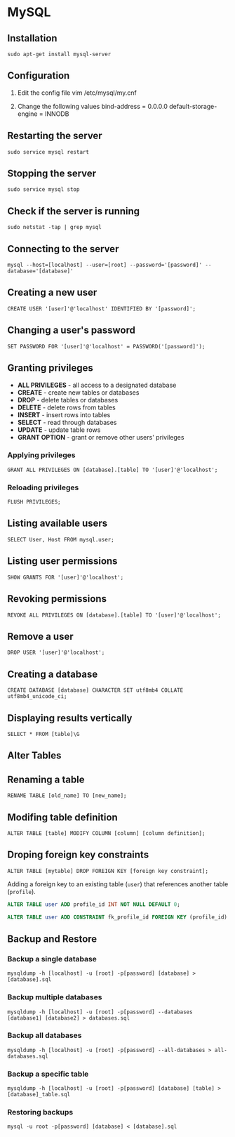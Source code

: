 MySQL
=====

## Installation
`sudo apt-get install mysql-server`


## Configuration

1.  Edit the config file
        vim /etc/mysql/my.cnf

2.  Change the following values
        bind-address = 0.0.0.0
        default-storage-engine = INNODB


## Restarting the server
`sudo service mysql restart`


## Stopping the server
`sudo service mysql stop`


## Check if the server is running
`sudo netstat -tap | grep mysql`


## Connecting to the server
`mysql --host=[localhost] --user=[root] --password='[password]' --database='[database]'`


## Creating a new user
`CREATE USER '[user]'@'localhost' IDENTIFIED BY '[password]';`


## Changing a user's password
`SET PASSWORD FOR '[user]'@'localhost' = PASSWORD('[password]');`


## Granting privileges
* **ALL PRIVILEGES** - all access to a designated database
* **CREATE**         - create new tables or databases
* **DROP**           - delete tables or databases
* **DELETE**         - delete rows from tables
* **INSERT**         - insert rows into tables
* **SELECT**         - read through databases
* **UPDATE**         - update table rows
* **GRANT OPTION**   - grant or remove other users' privileges

### Applying privileges
`GRANT ALL PRIVILEGES ON [database].[table] TO '[user]'@'localhost';`

### Reloading privileges
`FLUSH PRIVILEGES;`


## Listing available users
`SELECT User, Host FROM mysql.user;`


## Listing user permissions
`SHOW GRANTS FOR '[user]'@'localhost';`


## Revoking permissions
`REVOKE ALL PRIVILEGES ON [database].[table] TO '[user]'@'localhost';`


## Remove a user
`DROP USER '[user]'@'localhost';`


## Creating a database
```mysql
CREATE DATABASE [database] CHARACTER SET utf8mb4 COLLATE utf8mb4_unicode_ci;
```


## Displaying results vertically
`SELECT * FROM [table]\G`


Alter Tables
--------------------------------------------------

## Renaming a table
`RENAME TABLE [old_name] TO [new_name];`


## Modifing table definition
`ALTER TABLE [table] MODIFY COLUMN [column] [column definition];`

## Droping foreign key constraints
`ALTER TABLE [mytable] DROP FOREIGN KEY [foreign key constraint];`

Adding a foreign key to an existing table (`user`) that references another table (`profile`).

```sql
ALTER TABLE user ADD profile_id INT NOT NULL DEFAULT 0;
```

```sql
ALTER TABLE user ADD CONSTRAINT fk_profile_id FOREIGN KEY (profile_id) REFERENCES profile(id);
```


Backup and Restore
--------------------------------------------------

### Backup a single database
`mysqldump -h [localhost] -u [root] -p[password] [database] > [database].sql`

### Backup multiple databases
`mysqldump -h [localhost] -u [root] -p[password] --databases [database1] [database2] > databases.sql`

### Backup all databases
`mysqldump -h [localhost] -u [root] -p[password] --all-databases > all-databases.sql`

### Backup a specific table
`mysqldump -h [localhost] -u [root] -p[password] [database] [table] > [database]_table.sql`

### Restoring backups
`mysql -u root -p[password] [database] < [database].sql`